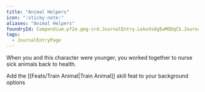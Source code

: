 ```yaml
---
title: "Animal Helpers"
icon: ":sticky-note:"
aliases: "Animal Helpers"
foundryId: Compendium.pf2e.gmg-srd.JournalEntry.LekxXsOgEwMODqCS.JournalEntryPage.NGqtSgmLtJ5iaxKT
tags:
  - JournalEntryPage
---
```

When you and this character were younger, you worked together to nurse sick animals back to health.

Add the [[Feats/Train Animal|Train Animal]] skill feat to your background options